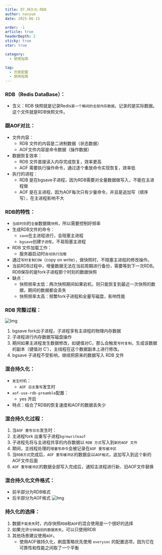```yaml
---
title: 07.持久化-RDB
author: navyum
date: 2025-06-15

order: -1
article: true
headerDepth: 2
sticky: true
star: true

category:
  - 使用指南

tag:
  - 页面配置
  - 使用指南
---
```


### RDB（Redis DataBase）：
* 含义：RDB 快照就是记录Redis`某一个瞬间的全部内存数据`，记录的是实际数据。这个文件就是RDB快照文件。

### 跟AOF对比：
* 文件内容：
    * RDB 文件的内容是二进制数据（状态数据）
    * AOF文件内容是命令数据（操作数据）
* 数据恢复效率：
    * RDB 文件直接读入内存完成恢复，效率更高
    * AOF 需要执行操作命令，通过逐个重放命令实现恢复，效率低
* 执行的进程：
    * RDB 是在bgsave子进程，因为RDB需要对全量数据做写入，不能在主进程做
    * AOF 是在主进程，因为AOF每次只有少量命令，并且是追加写（顺序写），在主进程影响不大

### RDB的特性：
- `当前时刻`的`全量`数据做`快照`，所以需要控制好频率
- 生成RDB文件的命令：
    - `save`在主进程进行，会阻塞主进程
    - `bgsave`创建`子进程`，不易阻塞主进程
- RDB 文件加载工作：
    - 服务器启动时`自动执行加载`
- 通过`写时复制COW`（copy on write），做快照时，不阻塞主进程的修改操作。
- 当前RDB过程中，增量数据无法在当前周期进行备份，需要等到下一次RDB。RDB保存的是fork子进程那个时刻的数据快照
- 缺点：
    - 快照频率太低：两次快照期间如果宕机，则只能恢复到最近一次快照的数据，期间的数据都会丢失
    - 快照频率太高：频繁fork子进程和全量写磁盘，影响性能

### RDB 完整过程：
![Img](https://raw.staticdn.net/Navyum/imgbed/pic/IMG/55ab892415260f6ef29f765a0f98eccb.png)

1. bgsave fork出子进程，子进程享有主进程的物理内存数据
2. 子进程进行内存数据写磁盘操作
3. 期间如果主进程发生数据修改，如键值对C，那么会触发`写时复制`，生成该数据的副本（键值对 C’），主线程在这个数据副本上进行修改。
4. bgsave 子进程不受影响，继续把原来的数据写入 RDB 文件

### 混合持久化：
* `发生时机`：
    * `AOF 日志重写`发生时
* `aof-use-rdb-preamble`配置：
    * yes 开启
* 特点：结合了RDB的恢复速度和AOF的数据丢失少

### 混合持久化过程：
1. 当`AOF 重写日志`发生时：
2. 主进程fork 出重写子进程`bgrewriteaof`
3. 子进程先将与主进程共享的内存数据以 `RDB 方式`写入到`新的AOF 文件`
4. 期间，主线程处理的`增量写命令`会被记录在`AOF 重写缓冲区`
5. 当`RDB方式`完成后，`AOF 重写缓冲区`的数据会以`AOF格式`，追加写入到这个新的AOF文件后面
6. `AOF 重写缓冲区`的数据全部写入完成后，通知主进程进行新、旧AOF文件替换

### 混合持久化文件格式：
- 前半部分为RDB格式
- 后半部分为AOF格式
![Img](https://raw.staticdn.net/Navyum/imgbed/pic/IMG/742cb8891521a0ade89436926e7fa235.png)

### 持久化的选择：
1. 数据`不能丢失`时，内存快照`RDB`和`AOF`的混合使用是一个很好的选择
2. 如果允许`分钟级别的数据丢失`，可以只使用RDB
3. 其他场景建议使用`AOF`。
    * 使用AOF做持久化，刷盘策略优先使用 `everysec` 的配置选项，因为它在可靠性和性能之间取了一个平衡
